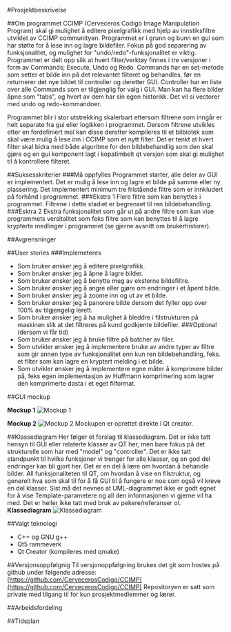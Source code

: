 #Prosjektbeskrivelse

##Om programmet 
CCIMP (Cerveceros Codigo Image Manipulation Program) skal gi mulighet å editere pixelgrafikk med hjelp av innstiksfiltre utviklet av CCIMP communityen. Programmet er i grunn og bunn en gui som har støtte for å lese inn og lagre bildefiler. 
Fokus på god separering av funksjonalitet, og mulighet for "undo/redo"-funksjonalitet er viktig. 
Programmet er delt opp slik at hvert filter/verktøy finnes i tre versjoner i form av Commands; Execute, Undo og Redo. Commands har en set-metode som setter et bilde inn på det relevantet filteret og behandles, før en returnerer det nye bildet til controller og deretter GUI. Controller har en liste over alle Commands som er tilgjenglig for valg i GUI. Man kan ha flere bilder åpne som "tabs", og hvert av dem har sin egen historikk. Det vil si vectorer med undo og redo-kommandoer.

Programmet blir i stor utstrekking skalerbart ettersom filtrene som inngår er helt separate fra gui eller logikken i programmet. Dersom filtrene utvikles etter en fordefiniert mal kan disse deretter kompileres til et bilbiotek som skal være mulig å lese inn i CCIMP som et nytt filter. Det er tenkt at hvert filter skal bidra med både algoritme for den bildebehandlig som den skal gjøre og en gui komponent lagt i kopatimbelt qt versjon som skal gi mulighet til å kontrollere filteret. 

##Suksesskriterier
###Må oppfylles
Programmet starter, alle deler av GUI er implementert. Det er mulig å lese inn og lagre et bilde på samme eller ny plassering. Det implementert minimum tre fristående filtre som er innkludert på forhånd i programmet. 
###Ekstra 1
Flere filtre som kan benyttes i programmet. Filtrene i dette stadiet er begrenset til ren bildebehandling.
###Esktra 2
Ekstra funksjonalitet som går ut på andre filtre som kan vise programmets versitalitet som feks filtre som kan benyttes til å lagre krypterte medlinger i programmet (se gjerne avsnitt om brukerhistorer).

##Avgrensninger


##User stories
###Implemeteres
* Som bruker ønsker jeg å editere pixelgrafikk. 
* Som bruker ønsker jeg å åpne å lagre bilder.
* Som bruker ønsker jeg å benytte meg av eksterne bildefiltre.
* Som bruker ønsker jeg å angre eller gjøre om endringer i et åpent bilde.
* Som bruker ønsker jeg å zoome inn og ut av et bilde.
* Som bruker ønsker jeg å panorere bilde dersom det fyller opp over 100% av tilgjengelig lerett.
* Som bruker ønsker jeg å ha mulighet å bleddre i filstrukturen på maskinen slik at det filtreres på kund godkjente bildefiler.
###Optional (dersom vi får tid)
* Som bruker ønsker jeg å bruke filtre på batcher av filer.
* Som utvikler ønsker jeg å implementere bruke av andre typer av filtre som gir annen type av funksjonalitet enn kun ren bildebehandling, feks. et filter som kan lagre en kryptert melding i et bilde. 
* Som utvikler ønsker jeg å implementere egne måter å komprimere bilder på, feks egen implementasjon av Huffmann komprimering som lagrer den komprimerte dasta i et eget filformat.

##GUI mockup

**Mockup 1**
![Mockup 1](http://cerveceroscodigo.github.io/CCIMP/img/mockup1.jpg)

**Mockup 2**
![Mockup 2](http://cerveceroscodigo.github.io/CCIMP/img/mockup2.jpg)
Mockupen er oprettet direkte i Qt creator.

##Klassediagram
Her følger et forslag til klassediagram. Det er ikke tatt hensyn til GUI eller relaterte klasser av QT her, men bare fokus på det strukturelle som har med "model" og "controller". Det er ikke tatt standpunkt til hvilke funksjoner vi trenger for alle klasser, og en god del endringer kan bli gjort her. Det er en del å lære om hvordan å behandle bilder.
All funksjonaliteten til QT, om hvordan å vise en filstruktur, og generelt hva som skal til for å få GUI til å fungere er noe som også vil kreve en del klasser. 
Sist må det nevnes at UML-diagrammet ikke er godt egnet for å vise Template-parametere og all den informasjonen vi gjerne vil ha med. Det er heller ikke tatt med bruk av pekere/referanser ol.
**Klassediagram**
![Klassediagram](http://cerveceroscodigo.github.io/CCIMP/img/klassediargram_forslag.jpg)

##Valgt teknologi
* C++ og GNU g++
* Qt5 rammeverk
* Qt Creator (kompileres med qmake)

##Versjonsoppfølgnig
Til versjonoppfølgning brukes det git som hostes på github under følgende adresse: [https://github.com/CervecerosCodigo/CCIMP](https://github.com/CervecerosCodigo/CCIMP)
Repositoryen er satt som private med tilgang til for kun prosjektmedlemmer og lærer. 

##Arbeidsfordeling


##Tidsplan
